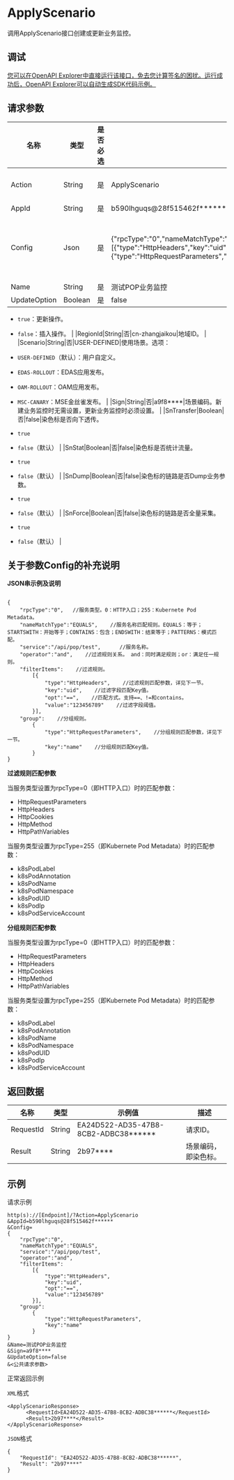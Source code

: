 # ApplyScenario

调用ApplyScenario接口创建或更新业务监控。

## 调试

[您可以在OpenAPI Explorer中直接运行该接口，免去您计算签名的困扰。运行成功后，OpenAPI Explorer可以自动生成SDK代码示例。](https://api.aliyun.com/#product=ARMS&api=ApplyScenario&type=RPC&version=2019-08-08)

## 请求参数

|名称|类型|是否必选|示例值|描述|
|--|--|----|---|--|
|Action|String|是|ApplyScenario|系统规定参数。取值：ApplyScenario。 |
|AppId|String|是|b590lhguqs@28f515462f\*\*\*\*\*\*|应用ID。 |
|Config|Json|是|\{"rpcType":"0","nameMatchType":"EQUALS","service":"/api/pop/test","operator":"and","filterItems":\[\{"type":"HttpHeaders","key":"uid","opt":"==","value":"123456789"\}\],"group":\{"type":"HttpRequestParameters","key":"name"\}\}|业务监控配置JSON字段。关于此字段的详细说明参见下文关于参数**Config**的补充说明。 |
|Name|String|是|测试POP业务监控|业务监控名称。 |
|UpdateOption|Boolean|是|false|是否更新操作。

 -   `true`：更新操作。
-   `false`：插入操作。 |
|RegionId|String|否|cn-zhangjaikou|地域ID。 |
|Scenario|String|否|USER-DEFINED|使用场景。选项：

 -   `USER-DEFINED`（默认）：用户自定义。
-   `EDAS-ROLLOUT`：EDAS应用发布。
-   `OAM-ROLLOUT`：OAM应用发布。
-   `MSC-CANARY`：MSE金丝雀发布。 |
|Sign|String|否|a9f8\*\*\*\*|场景编码。新建业务监控时无需设置，更新业务监控时必须设置。 |
|SnTransfer|Boolean|否|false|染色标是否向下透传。

 -   `true`
-   `false`（默认） |
|SnStat|Boolean|否|false|染色标是否统计流量。

 -   `true`
-   `false`（默认） |
|SnDump|Boolean|否|false|染色标的链路是否Dump业务参数。

 -   `true`
-   `false`（默认） |
|SnForce|Boolean|否|false|染色标的链路是否全量采集。

 -   `true`
-   `false`（默认） |

## 关于参数**Config**的补充说明

**JSON串示例及说明**

```

{
    "rpcType":"0",   //服务类型。0：HTTP入口；255：Kubernete Pod Metadata。
    "nameMatchType":"EQUALS",    //服务名称匹配规则。EQUALS：等于；STARTSWITH：开始等于；CONTAINS：包含；ENDSWITH：结束等于；PATTERNS：模式匹配。
    "service":"/api/pop/test",      //服务名称。
    "operator":"and",    //过滤规则关系。 and：同时满足规则；or：满足任一规则。
    "filterItems":    //过滤规则。
        [{
            "type":"HttpHeaders",    //过滤规则匹配参数，详见下一节。
            "key":"uid",    //过滤字段匹配Key值。
            "opt":"==",    //匹配方式。支持==、!=和contains。
            "value":"123456789"    //过滤字段阈值。
        }],
    "group":    //分组规则。
        {
            "type":"HttpRequestParameters",    //分组规则匹配参数，详见下一节。
            "key":"name"    //分组规则匹配Key值。
        }
}

```

**过滤规则匹配参数**

当服务类型设置为rpcType=0（即HTTP入口）时的匹配参数：

-   HttpRequestParameters
-   HttpHeaders
-   HttpCookies
-   HttpMethod
-   HttpPathVariables

当服务类型设置为rpcType=255（即Kubernete Pod Metadata）时的匹配参数：

-   k8sPodLabel
-   k8sPodAnnotation
-   k8sPodName
-   k8sPodNamespace
-   k8sPodUID
-   k8sPodIp
-   k8sPodServiceAccount

**分组规则匹配参数**

当服务类型设置为rpcType=0（即HTTP入口）时的匹配参数：

-   HttpRequestParameters
-   HttpHeaders
-   HttpCookies
-   HttpMethod
-   HttpPathVariables

当服务类型设置为rpcType=255（即Kubernete Pod Metadata）时的匹配参数：

-   k8sPodLabel
-   k8sPodAnnotation
-   k8sPodName
-   k8sPodNamespace
-   k8sPodUID
-   k8sPodIp
-   k8sPodServiceAccount

## 返回数据

|名称|类型|示例值|描述|
|--|--|---|--|
|RequestId|String|EA24D522-AD35-47B8-8CB2-ADBC38\*\*\*\*\*\*|请求ID。 |
|Result|String|2b97\*\*\*\*|场景编码，即染色标。 |

## 示例

请求示例

```
http(s)://[Endpoint]/?Action=ApplyScenario
&AppId=b590lhguqs@28f515462f******
&Config=
{
    "rpcType":"0",
    "nameMatchType":"EQUALS",
    "service":"/api/pop/test",
    "operator":"and",
    "filterItems":
        [{
            "type":"HttpHeaders",
            "key":"uid",
            "opt":"==",
            "value":"123456789"
        }],
    "group":
        {
            "type":"HttpRequestParameters",
            "key":"name"
        }
}
&Name=测试POP业务监控
&Sign=a9f8****
&UpdateOption=false
&<公共请求参数>
```

正常返回示例

`XML`格式

```
<ApplyScenarioResponse>
      <RequestId>EA24D522-AD35-47B8-8CB2-ADBC38******</RequestId>
      <Result>2b97****</Result>
</ApplyScenarioResponse>
```

`JSON`格式

```
{
    "RequestId": "EA24D522-AD35-47B8-8CB2-ADBC38******",
    "Result": "2b97****"
}
```

